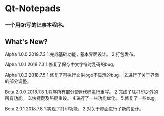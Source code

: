 # Qt-Notepads

### 一个用Qt写的记事本程序。

What's New?
--------------------
Alpha 1.0.0 2018.7.3
1.完成基础功能，基本界面设计。
2.打包发布。

Alpha 1.0.1 2018.7.3
1.修复了保存中文字符时乱码的bug。

Alpha 1.0.2 2018.7.5
1.修复了可执行文件logo不显示的bug。
2.进行了关于界面的部分调整。

Beta 2.0.0 2018.7.8
1.程序所有部分使用代码进行重写。
2.完成了除打印之外的所有功能。
3.快捷键及热键重设。
4.进行了一些功能优化。
5.修复了一些bug。

Beta 2.0.1 2018.7.8
1.实现了打印功能。
2.对关于界面进行了新的设计。
